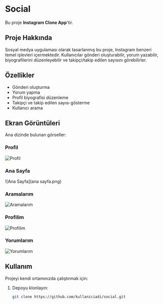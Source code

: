 # Social

Bu proje **Instagram Clone App**'tir.

## Proje Hakkında

Sosyal medya uygulaması olarak tasarlanmış bu proje, Instagram benzeri temel işlevleri içermektedir. Kullanıcılar gönderi oluşturabilir, yorum yazabilir, biyografilerini düzenleyebilir ve takipçi/takip edilen sayısını görebilirler.

## Özellikler

- Gönderi oluşturma
- Yorum yapma
- Profil biyografisi düzenleme
- Takipçi ve takip edilen sayısı gösterme
- Kullanıcı arama

## Ekran Görüntüleri

Ana dizinde bulunan görseller:

### Profil
![Profil](profil1.png)

### Ana Sayfa
![Ana Sayfa](ana sayfa.png)

### Aramalarım
![Aramalarım](aramalarım.png)

### Profilim
![Profilim](profilim.png)

### Yorumlarım
![Yorumlarım](yorumlarım.png)

## Kullanım

Projeyi kendi ortamınızda çalıştırmak için:

1. Depoyu klonlayın:
   ```bash
   git clone https://github.com/kullaniciadi/social.git
